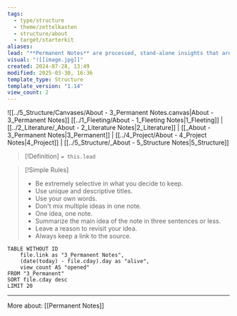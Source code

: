 ```yaml
---
tags:
  - type/structure
  - theme/zettelkasten
  - structure/about
  - target/starterkit
aliases: 
lead: "**Permanent Notes** are processed, stand-alone insights that are linked meaningfully into the system. They transform fleeting ideas into structured knowledge that can be revisited and built upon. Use them for writing notes in your own words, linking them to related concepts, and making them reusable."
visual: "![[image.jpg]]"
created: 2024-07-28, 13:49
modified: 2025-03-30, 16:36
template_type: Structure
template_version: "1.14"
view_count: 2
---
```

<!--  See "Template Help" below for using properties -->

<!--  Clear and descriptive title -->

<!-- Visual or sketchnote if available -->

![[../5_Structure/Canvases/About - 3_Permanent Notes.canvas|About - 3_Permanent Notes]]
[[../1_Fleeting/About - 1_Fleeting Notes|1_Fleeting]] | [[../2_Literature/_About - 2_Literature Notes|2_Literature]] | [[_About - 3_Permanent Notes|3_Permanent]] | [[../4_Project/About - 4_Project Notes|4_Project]] | [[../5_Structure/_About - 5_Structure Notes|5_Structure]]

<!--  Summarized structure from "lead"-key  in properties section -->

> [!Definition]
> `= this.lead`

> [!Simple Rules]
>- Be extremely selective in what you decide to keep.
>- Use unique and descriptive titles.
>- Use your own words.
>- Don't mix multiple ideas in one note.
>- One idea, one note.
>- Summarize the main idea of the note in three sentences or less.
>- Leave a reason to revisit your idea.
>- Always keep a link to the source.

<!-- Main STRUCTURE of my content -->
```dataview
TABLE WITHOUT ID 
	file.link as "3_Permanent Notes", 
	(date(today) - file.cday).day as "alive",
	view_count AS "opened"
FROM "3_Permanent"
SORT file.cday desc
LIMIT 20
```


---
More about: [[Permanent Notes]]



